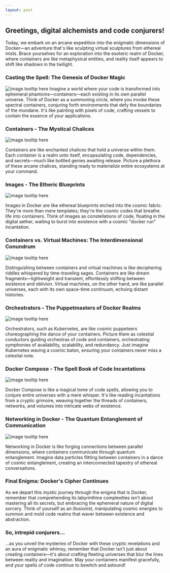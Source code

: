 ```yaml
---
layout: post
---
```


## Greetings, digital alchemists and code conjurers!

Today, we embark on an arcane expedition into the enigmatic dimensions of Docker—an adventure that's like sculpting virtual sculptures from ethereal mists. Brace yourselves for an exploration into the esoteric realm of Docker, where containers are like metaphysical entities, and reality itself appears to shift like shadows in the twilight.

### Casting the Spell: The Genesis of Docker Magic
![image tooltip here]({{site.baseurl}}//assets/docker/Casting_the_Spell_The_Genesis_of_Docker_Magic.png)
Imagine a world where your code is transformed into ephemeral phantoms—containers—each existing in its own parallel universe. Think of Docker as a summoning circle, where you invoke these spectral containers, conjuring forth environments that defy the boundaries of the mundane. It's like painting with pixels of code, crafting vessels to contain the essence of your applications.

### Containers - The Mystical Chalices
![image tooltip here]({{site.baseurl}}//assets/docker/Containers_-_The_Mystical_Chalices.png)

Containers are like enchanted chalices that hold a universe within them. Each container is a realm unto itself, encapsulating code, dependencies, and secrets—much like bottled genies awaiting release. Picture a plethora of these arcane chalices, standing ready to materialize entire ecosystems at your command.

### Images - The Etheric Blueprints
![image tooltip here]({{site.baseurl}}//assets/docker/Images_-_The_Etheric_Blueprints.png)

Images in Docker are like ethereal blueprints etched into the cosmic fabric. They're more than mere templates; they're the cosmic codes that breathe life into containers. Think of images as constellations of code, floating in the digital aether, waiting to burst into existence with a cosmic "docker run" incantation.

### Containers vs. Virtual Machines: The Interdimensional Conundrum
![image tooltip here]({{site.baseurl}}//assets/docker/Containers_vs._Virtual_Machines_The_Interdimensional.png)

Distinguishing between containers and virtual machines is like deciphering riddles whispered by time-traveling sages. Containers are like dream fragments—lightweight and transient, effortlessly shifting between existence and oblivion. Virtual machines, on the other hand, are like parallel universes, each with its own space-time continuum, echoing distant histories.

### Orchestrators - The Puppetmasters of Docker Realms
![image tooltip here]({{site.baseurl}}//assets/docker/Orchestrators_-_The_Puppetmasters_of_Docker_Realms.png)

Orchestrators, such as Kubernetes, are like cosmic puppeteers choreographing the dance of your containers. Picture them as celestial conductors guiding orchestras of code and containers, orchestrating symphonies of availability, scalability, and redundancy. Just imagine Kubernetes waving a cosmic baton, ensuring your containers never miss a celestial note.

### Docker Compose - The Spell Book of Code Incantations
![image tooltip here]({{site.baseurl}}//assets/docker/Docker_Compose_-_The_Spell_Book_of_Code_Incantations.png)

Docker Compose is like a magical tome of code spells, allowing you to conjure entire universes with a mere whisper. It's like reading incantations from a cryptic grimoire, weaving together the threads of containers, networks, and volumes into intricate webs of existence.

### Networking in Docker - The Quantum Entanglement of Communication
![image tooltip here]({{site.baseurl}}//assets/docker/Networking_in_Docker_-_The_Quantum_Entanglement_of_Com.png)

Networking in Docker is like forging connections between parallel dimensions, where containers communicate through quantum entanglement. Imagine data particles flitting between containers in a dance of cosmic entanglement, creating an interconnected tapestry of ethereal conversations.

### Final Enigma: Docker's Cipher Continues

As we depart this mystic journey through the enigma that is Docker, remember that comprehending its labyrinthine complexities isn't about mastering all its secrets, but embracing the ephemeral nature of digital sorcery. Think of yourself as an illusionist, manipulating cosmic energies to summon and mold code realms that waver between existence and abstraction.

### So, intrepid conjurers...

...as you unveil the mysteries of Docker with these cryptic revelations and an aura of enigmatic whimsy, remember that Docker isn't just about creating containers—it's about crafting fleeting universes that blur the lines between reality and imagination. May your containers manifest gracefully, and your spells of code continue to bewitch and astound!

